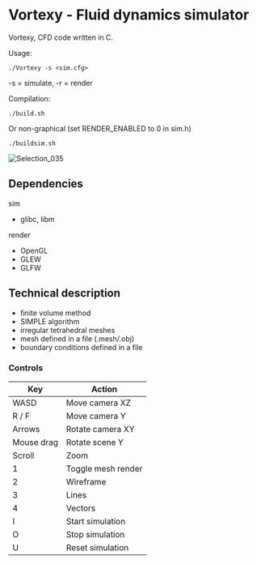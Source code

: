 # Vortexy - Fluid dynamics simulator

Vortexy, CFD code written in C.

Usage:

```
./Vortexy -s <sim.cfg>
```
-s = simulate, -r = render

Compilation:

```
./build.sh
```

Or non-graphical (set RENDER_ENABLED to 0 in sim.h)

```
./buildsim.sh
```

![Selection_035](https://user-images.githubusercontent.com/12766039/84868790-e35ec800-b085-11ea-8db5-0219b06b81c2.png)

## Dependencies

sim
- glibc, libm

render
- OpenGL
- GLEW
- GLFW

## Technical description

- finite volume method
- SIMPLE algorithm
- irregular tetrahedral meshes
- mesh defined in a file (.mesh/.obj)
- boundary conditions defined in a file

### Controls

| Key | Action |
| --- | ------ |
| WASD | Move camera XZ |
| R / F | Move camera Y |
| Arrows | Rotate camera XY |
| Mouse drag | Rotate scene Y |
| Scroll | Zoom |
| 1 | Toggle mesh render |
| 2 | Wireframe |
| 3 | Lines |
| 4 | Vectors |
| I | Start simulation |
| O | Stop simulation |
| U | Reset simulation |
